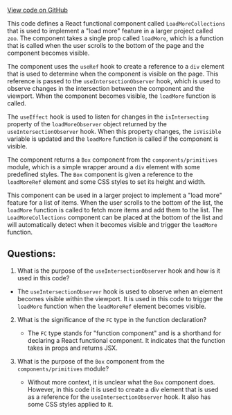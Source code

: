 [View code on GitHub](zoo-labs/zoo/blob/master/app/components/common/LoadMoreCollections.tsx)

This code defines a React functional component called `LoadMoreCollections` that is used to implement a "load more" feature in a larger project called `zoo`. The component takes a single prop called `loadMore`, which is a function that is called when the user scrolls to the bottom of the page and the component becomes visible.

The component uses the `useRef` hook to create a reference to a `div` element that is used to determine when the component is visible on the page. This reference is passed to the `useIntersectionObserver` hook, which is used to observe changes in the intersection between the component and the viewport. When the component becomes visible, the `loadMore` function is called.

The `useEffect` hook is used to listen for changes in the `isIntersecting` property of the `loadMoreObserver` object returned by the `useIntersectionObserver` hook. When this property changes, the `isVisible` variable is updated and the `loadMore` function is called if the component is visible.

The component returns a `Box` component from the `components/primitives` module, which is a simple wrapper around a `div` element with some predefined styles. The `Box` component is given a reference to the `loadMoreRef` element and some CSS styles to set its height and width.

This component can be used in a larger project to implement a "load more" feature for a list of items. When the user scrolls to the bottom of the list, the `loadMore` function is called to fetch more items and add them to the list. The `LoadMoreCollections` component can be placed at the bottom of the list and will automatically detect when it becomes visible and trigger the `loadMore` function.
## Questions: 
 1. What is the purpose of the `useIntersectionObserver` hook and how is it used in this code?
   - The `useIntersectionObserver` hook is used to observe when an element becomes visible within the viewport. It is used in this code to trigger the `loadMore` function when the `loadMoreRef` element becomes visible.
   
2. What is the significance of the `FC` type in the function declaration?
   - The `FC` type stands for "function component" and is a shorthand for declaring a React functional component. It indicates that the function takes in props and returns JSX.

3. What is the purpose of the `Box` component from the `components/primitives` module?
   - Without more context, it is unclear what the `Box` component does. However, in this code it is used to create a div element that is used as a reference for the `useIntersectionObserver` hook. It also has some CSS styles applied to it.